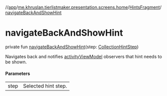 //[app](../../../index.md)/[me.khruslan.tierlistmaker.presentation.screens.home](../index.md)/[HintsFragment](index.md)/[navigateBackAndShowHint](navigate-back-and-show-hint.md)

# navigateBackAndShowHint

private fun [navigateBackAndShowHint](navigate-back-and-show-hint.md)(step: [CollectionHintStep](../../me.khruslan.tierlistmaker.presentation.utils.hints.collection/-collection-hint-step/index.md))

Navigates back and notifies [activityViewModel](activity-view-model.md) observers that hint needs to be shown.

#### Parameters

| | |
|---|---|
| step | Selected hint step. |
